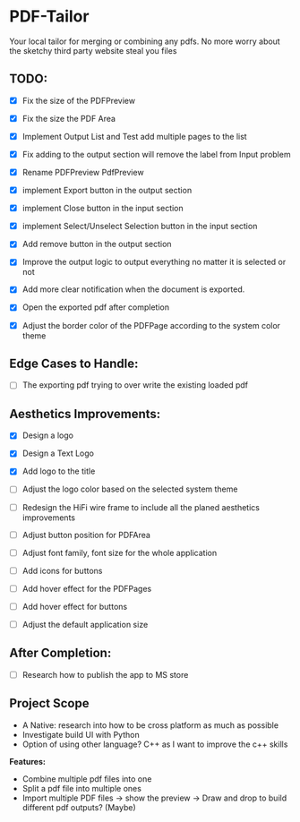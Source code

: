 # PDF-Tailor
Your local tailor for merging or combining any pdfs. No more worry about the sketchy third party website steal you files

## TODO:
- [x] Fix the size of the PDFPreview 
- [x] Fix the size the PDF Area
- [x] Implement Output List and Test add multiple pages to the list 
- [x] Fix adding to the output section will remove the label from Input problem
- [x] Rename PDFPreview PdfPreview
- [x] implement Export button in the output section
- [x] implement Close button in the input section
- [x] implement Select/Unselect Selection button in the input section
- [x] Add remove button in the output section
- [x] Improve the output logic to output everything no matter it is selected or not
- [x] Add more clear notification when the document is exported. 
- [x] Open the exported pdf after completion
- [x] Adjust the border color of the PDFPage according to the system color theme


## Edge Cases to Handle:
- [ ] The exporting pdf trying to over write the existing loaded pdf


## Aesthetics Improvements:
- [x] Design a logo 
- [x] Design a Text Logo
- [x] Add logo to the title
- [ ] Adjust the logo color based on the selected system theme
- [ ] Redesign the HiFi wire frame to include all the planed aesthetics improvements 
- [ ] Adjust button position for PDFArea
- [ ] Adjust font family, font size for the whole application
- [ ] Add icons for buttons
- [ ] Add hover effect for the PDFPages
- [ ] Add hover effect for buttons
- [ ] Adjust the default application size


## After Completion:
- [ ] Research how to publish the app to MS store

## Project Scope
 - A Native: research into how to be cross platform as much as possible
 - Investigate build UI with Python
 - Option of using other language? C++ as I want to improve the c++ skills

**Features:**
 - Combine multiple pdf files into one
 - Split a pdf file into multiple ones
 - Import multiple PDF files -> show the preview -> Draw and drop to build different pdf outputs? (Maybe) 